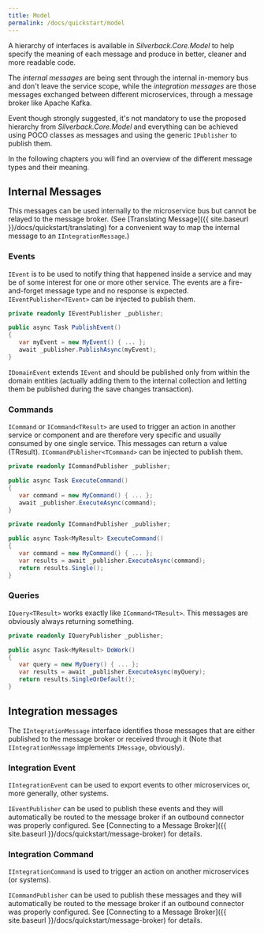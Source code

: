 ```yaml
---
title: Model
permalink: /docs/quickstart/model
---
```


A hierarchy of interfaces is available in _Silverback.Core.Model_ to help specify the meaning of each message and produce in better, cleaner and more readable code.

The _internal messages_ are being sent through the internal in-memory bus and don't leave the service scope, while the _integration messages_ are those messages exchanged between different microservices, through a message broker like Apache Kafka.

Event though strongly suggested, it's not mandatory to use the proposed hierarchy from _Silverback.Core.Model_ and everything can be achieved using POCO classes as messages and using the generic `IPublisher` to publish them.

In the following chapters you will find an overview of the different message types and their meaning.

## Internal Messages

This messages can be used internally to the microservice bus but cannot be relayed to the message broker. (See [Translating Message]({{ site.baseurl }}/docs/quickstart/translating) for a convenient way to map the internal message to an `IIntegrationMessage`.)

### Events

`IEvent` is to be used to notify thing that happened inside a service and may be of some interest for one or more other service. The events are a fire-and-forget message type and no response is expected.
`IEventPublisher<TEvent>` can be injected to publish them.

```c#
private readonly IEventPublisher _publisher;

public async Task PublishEvent()
{
   var myEvent = new MyEvent() { ... };
   await _publisher.PublishAsync(myEvent);
}
```

`IDomainEvent` extends `IEvent` and should be published only from within the domain entities (actually adding them to the internal collection and letting them be published during the save changes transaction).

### Commands

`ICommand` or `ICommand<TResult>` are used to trigger an action in another service or component and are therefore very specific and usually consumed by one single service. This messages can return a value (TResult).
`ICommandPublisher<TCommand>` can be injected to publish them.

```c#
private readonly ICommandPublisher _publisher;

public async Task ExecuteCommand()
{
   var command = new MyCommand() { ... };
   await _publisher.ExecuteAsync(command);
}
```
```c#
private readonly ICommandPublisher _publisher;

public async Task<MyResult> ExecuteCommand()
{
   var command = new MyCommand() { ... };
   var results = await _publisher.ExecuteAsync(command);
   return results.Single();
}
```

### Queries

`IQuery<TResult>` works exactly like `ICommand<TResult>`. This messages are obviously always returning something.

```c#
private readonly IQueryPublisher _publisher;

public async Task<MyResult> DoWork()
{
   var query = new MyQuery() { ... };
   var results = await _publisher.ExecuteAsync(myQuery);
   return results.SingleOrDefault();
}
```

## Integration messages

The `IIntegrationMessage` interface identifies those messages that are either published to the message broker or received through it (Note that `IIntegrationMessage` implements `IMessage`, obviously). 

### Integration Event

`IIntegrationEvent` can be used to export events to other microservices or, more generally, other systems.

`IEventPublisher` can be used to publish these events and they will automatically be routed to the message broker if an outbound connector was properly configured. See [Connecting to a Message Broker]({{ site.baseurl }}/docs/quickstart/message-broker) for details.

### Integration Command

`IIntegrationCommand` is used to trigger an action on another microservices (or systems).

`ICommandPublisher` can be used to publish these messages and they will automatically be routed to the message broker if an outbound connector was properly configured. See [Connecting to a Message Broker]({{ site.baseurl }}/docs/quickstart/message-broker) for details.